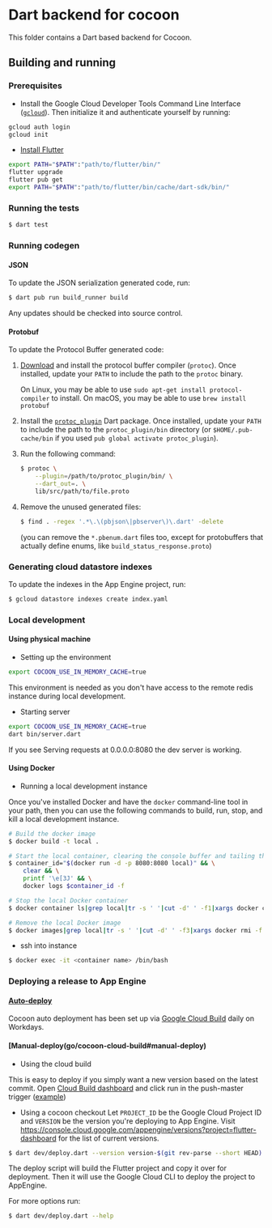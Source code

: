 # Dart backend for cocoon

This folder contains a Dart based backend for Cocoon.

## Building and running

### Prerequisites

* Install the Google Cloud Developer Tools Command Line Interface
([`gcloud`](https://cloud.google.com/sdk/docs/quickstarts)). Then initialize it
and authenticate yourself by running:

```sh
gcloud auth login
gcloud init
```
* [Install Flutter](https://flutter.dev/docs/get-started/install )
```sh
export PATH="$PATH":"path/to/flutter/bin/"
flutter upgrade
flutter pub get
export PATH="$PATH":"path/to/flutter/bin/cache/dart-sdk/bin/"
```

### Running the tests

```sh
$ dart test
```

### Running codegen

#### JSON

To update the JSON serialization generated code, run:

```sh
$ dart pub run build_runner build
```

Any updates should be checked into source control.

#### Protobuf

To update the Protocol Buffer generated code:

1. [Download](https://github.com/protocolbuffers/protobuf/releases) and install
   the protocol buffer compiler (`protoc`). Once installed, update your `PATH`
   to include the path to the `protoc` binary.

   On Linux, you may be able to use `sudo apt-get install protocol-compiler` to install.
   On macOS, you may be able to use `brew install protobuf`

2. Install the [`protoc_plugin`](https://pub.dev/packages/protoc_plugin) Dart
   package. Once installed, update your `PATH` to include the path to the
   `protoc_plugin/bin` directory (or `$HOME/.pub-cache/bin` if you used
   `pub global activate protoc_plugin`).

3. Run the following command:

   ```sh
   $ protoc \
       --plugin=/path/to/protoc_plugin/bin/ \
       --dart_out=. \
       lib/src/path/to/file.proto
   ```

4. Remove the unused generated files:

   ```sh
   $ find . -regex '.*\.\(pbjson\|pbserver\)\.dart' -delete
   ```
   (you can remove the `*.pbenum.dart` files too, except for protobuffers that actually define enums,
   like `build_status_response.proto`)

### Generating cloud datastore indexes

To update the indexes in the App Engine project, run:

```sh
$ gcloud datastore indexes create index.yaml
```

### Local development

#### Using physical machine

* Setting up the environment

```sh
export COCOON_USE_IN_MEMORY_CACHE=true
```

This environment is needed as you don't have access to the remote redis
instance during local development.

* Starting server

```sh
export COCOON_USE_IN_MEMORY_CACHE=true
dart bin/server.dart
```

If you see Serving requests at 0.0.0.0:8080 the dev server is working.

#### Using Docker

* Running a local development instance

Once you've installed Docker and have the `docker` command-line tool in
your path, then you can use the following commands to build, run, stop,
and kill a local development instance.

```sh
# Build the docker image
$ docker build -t local .

# Start the local container, clearing the console buffer and tailing the logs
$ container_id="$(docker run -d -p 8080:8080 local)" && \
    clear && \
    printf '\e[3J' && \
    docker logs $container_id -f

# Stop the local Docker container
$ docker container ls|grep local|tr -s ' '|cut -d' ' -f1|xargs docker container stop

# Remove the local Docker image
$ docker images|grep local|tr -s ' '|cut -d' ' -f3|xargs docker rmi -f
```

* ssh into instance

```sh
$ docker exec -it <container name> /bin/bash
```

### Deploying a release to App Engine

#### [Auto-deploy](go/cocoon-cloud-build#auto-deploy)
Cocoon auto deployment has been set up via
[Google Cloud Build](https://console.cloud.google.com/cloud-build/triggers?project=flutter-dashboard)
daily on Workdays.

#### [Manual-deploy(go/cocoon-cloud-build#manual-deploy)

* Using the cloud build

This is easy to deploy if you simply want a new version based on
the latest commit. Open
[Cloud Build dashboard](https://pantheon.corp.google.com/cloud-build/triggers?project=flutter-dashboard)
and click run in the push-master trigger ([example](https://screenshot.googleplex.com/4DDy4XdVQxMKqCd))

* Using a cocoon checkout
Let `PROJECT_ID` be the Google Cloud Project ID and `VERSION` be the version you're deploying to App Engine. Visit
https://console.cloud.google.com/appengine/versions?project=flutter-dashboard
for the list of current versions.

```sh
$ dart dev/deploy.dart --version version-$(git rev-parse --short HEAD) --project flutter-dashboard
```

The deploy script will build the Flutter project and copy it over for deployment.
Then it will use the Google Cloud CLI to deploy the project to AppEngine.

For more options run:

```sh
$ dart dev/deploy.dart --help
```

